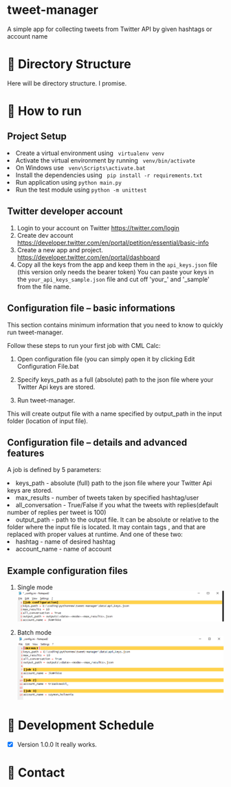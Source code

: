 # tweet-manager
A simple app for collecting tweets from Twitter API by given hashtags or account name

# 📂 Directory Structure
Here will be directory structure. I promise.

# 🚀 How to run
## Project Setup

<li>Create a virtual environment using <code> virtualenv venv </code>
<li>Activate the virtual environment by running <code> venv/bin/activate </code>
<li>On Windows use <code> venv\Scripts\activate.bat </code>
<li>Install the dependencies using <code> pip install -r requirements.txt </code>
<li>Run application using <code>python main.py </code>
<li>Run the test module using <code>python -m unittest</code>

## Twitter developer account
1. Login to your account on Twitter <a>https://twitter.com/login</a>
2. Create dev account <a>https://developer.twitter.com/en/portal/petition/essential/basic-info</a>
3. Create a new app and project.  <a>https://developer.twitter.com/en/portal/dashboard</a>
4. Copy all the keys from the app and keep them in the <code>api_keys.json</code> file (this version only needs the bearer token)
You can paste your keys in the <code>your_api_keys_sample.json</code> file and cut off 'your_' and '_sample' from the file name.

## Configuration file – basic informations
This section contains minimum information that you need to know to quickly run tweet-manager.

Follow these steps to run your first job with CML Calc:

1. Open configuration file (you can simply open it by clicking Edit Configuration File.bat
2. Specify keys_path as a full (absolute) path to the json file where your Twitter Api keys are stored.

3. Run tweet-manager.

This will create output file with a name specified by output_path in the input folder (location of input file).

## Configuration file – details and advanced features
A job is defined by 5 parameters:
<li> keys_path - absolute (full) path to the json file where your Twitter Api keys are stored.
<li> max_results - number of tweets taken by specified hashtag/user
<li> all_conversation - True/False if you what the tweets with replies(default number of replies per tweet is 100)
<li> output_path - path to the output file. It can be absolute or relative to the folder where the input file is located. It may contain tags <date>, <mode> and <max_results> that are replaced with proper values at runtime.
And one of these two:
<li> hashtag - name of desired hashtag
<li> account_name - name of account

## Example configuration files
1. Single mode
![Screenshot](/assets/config_single.png)

2. Batch mode
![Screenshot](/assets/config.png)

# 📅 Development Schedule
- [x] Version 1.0.0 It really works.

# 📧 Contact

